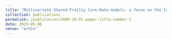 ```yaml
---
title: "Multivariate Shared Frailty Cure-Rate models: a focus on the family history of breast cancer"
collection: publications
permalink: /publication/2009-10-01-paper-title-number-1
date: 2025-05-06
venue: "arXiv"
---
```

